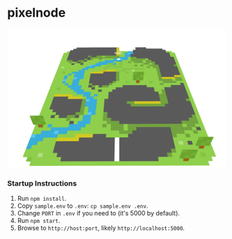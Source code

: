 # pixelnode

![screenshot.png](screenshot.png)


### Startup Instructions
1. Run `npm install`.
2. Copy `sample.env` to `.env`: `cp sample.env .env`.
3. Change `PORT` in `.env` if you need to (it's 5000 by default).
4. Run `npm start`.
5. Browse to `http://host:port`, likely `http://localhost:5000`.